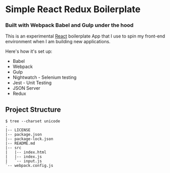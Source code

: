 # Simple React Redux Boilerplate

### Built with Webpack Babel and Gulp under the hood

This is an experimental [React](http://google.com) boilerplate App that I use to spin my front-end environment when I am building new applications.

Here's how it's set up:

* Babel
* Webpack
* Gulp
* Nightwatch - Selenium testing
* Jest - Unit Testing
* JSON Server
* Redux

## Project Structure

````
$ tree --charset unicode
.
|-- LICENSE
|-- package.json
|-- package-lock.json
|-- README.md
|-- src
|   |-- index.html
|   |-- index.js
|   `-- input.js
`-- webpack.config.js
````
